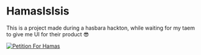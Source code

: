 # HamasIsIsis

This is a project made during a hasbara hackton, while waiting for my taem to give me UI for their product 😎

<!-- Clickable link to the deployed version will be added here: -->

[![Petition For Hamas](./public/app.png)](https://petition-for-hamas.vercel.app)
